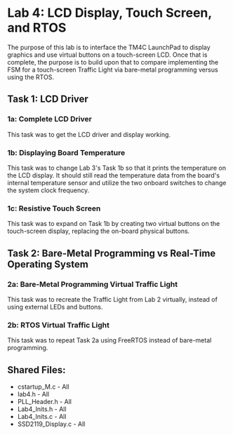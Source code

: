 # Lab 4: LCD Display, Touch Screen, and RTOS
The purpose of this lab is to interface the TM4C LaunchPad to display graphics and use virtual buttons on a touch-screen LCD. Once that is complete, the purpose is to build upon that to compare implementing the FSM for a touch-screen Traffic Light via bare-metal programming versus using the RTOS.

## Task 1: LCD Driver
### 1a: Complete LCD Driver
This task was to get the LCD driver and display working. 
### 1b: Displaying Board Temperature
This task was to change Lab 3's Task 1b so that it prints the temperature on the LCD display. It should still read the temperature data from the board's internal temperature sensor and utilize the two onboard switches to change the system clock frequency.
### 1c: Resistive Touch Screen
This task was to expand on Task 1b by creating two virtual buttons on the touch-screen display, replacing the on-board physical buttons. 

## Task 2: Bare-Metal Programming vs Real-Time Operating System
### 2a: Bare-Metal Programming Virtual Traffic Light
This task was to recreate the Traffic Light from Lab 2 virtually, instead of using external LEDs and buttons.
### 2b: RTOS Virtual Traffic Light
This task was to repeat Task 2a using FreeRTOS instead of bare-metal programming.

## **Shared Files:**
* cstartup_M.c - All
* lab4.h - All
* PLL_Header.h - All
* Lab4_Inits.h - All
* Lab4_Inits.c - All
* SSD2119_Display.c - All